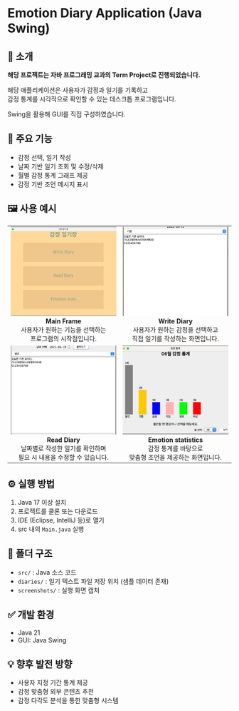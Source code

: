 # Emotion Diary Application (Java Swing)


## 📌 소개
**해당 프로젝트는 자바 프로그래밍 교과의 Term Project로 진행되었습니다.**

해당 애플리케이션은 사용자가 감정과 일기를 기록하고  
감정 통계를 시각적으로 확인할 수 있는 데스크톱 프로그램입니다.

Swing을 활용해 GUI를 직접 구성하였습니다.


## 🎯 주요 기능
- 감정 선택, 일기 작성
- 날짜 기반 일기 조회 및 수정/삭제
- 월별 감정 통계 그래프 제공
- 감정 기반 조언 메시지 표시


## 🖼️ 사용 예시
<table>
  <tr>
    <td align="center" width="50%">
      <img src="./screenshots/MainFrame.jpg" alt="Main Frame" style="width:300px; height:200px; object-fit: cover;"><br>
      <b>Main Frame</b><br>사용자가 원하는 기능을 선택하는<br>프로그램의 시작점입니다.
    </td>
    <td align="center" width="50%">
      <img src="./screenshots/Write_Diary/DiaryWriteFrame.jpg" alt="Write Diary" style="width:300px; height:200px; object-fit: cover;"><br>
      <b>Write Diary</b><br>사용자가 원하는 감정을 선택하고<br>직접 일기를 작성하는 화면입니다.
    </td>
  </tr>
  <tr>
    <td align="center" width="50%">
      <img src="./screenshots/Read_Diary/DiaryReadFrame.jpg" alt="Read Diary" style="width:300px; height:200px; object-fit: cover;"><br>
      <b>Read Diary</b><br>날짜별로 작성한 일기를 확인하며<br>필요 시 내용을 수정할 수 있습니다.
    </td>
    <td align="center" width="50%">
      <img src="./screenshots/Emtion_statistics/Anxiety.jpg" alt="Emotion statistics" style="width:300px; height:200px; object-fit: cover;"><br>
      <b>Emotion statistics</b><br>감정 통계를 바탕으로<br>맞춤형 조언을 제공하는 화면입니다.
    </td>
  </tr>
</table>



## ⚙️ 실행 방법
1. Java 17 이상 설치  
2. 프로젝트를 클론 또는 다운로드
3. IDE (Eclipse, IntelliJ 등)로 열기  
4. src 내의 `Main.java` 실행


## 📁 폴더 구조
- `src/` : Java 소스 코드  
- `diaries/` : 일기 텍스트 파일 저장 위치 (샘플 데이터 존재)
- `screenshots/` : 실행 화면 캡처


## ✅ 개발 환경
- Java 21  
- GUI: Java Swing


## 💡 향후 발전 방향
- 사용자 지정 기간 통계 제공  
- 감정 맞춤형 외부 콘텐츠 추천 
- 감정 다각도 분석을 통한 맞춤형 시스템
